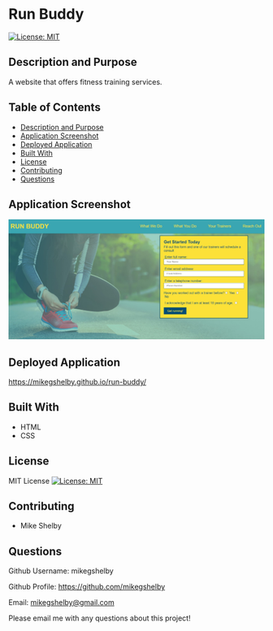 # Run Buddy
[![License: MIT](https://img.shields.io/badge/License-MIT-yellow.svg)](https://opensource.org/licenses/MIT)

## Description and Purpose
A website that offers fitness training services.
## Table of Contents
  - [Description and Purpose](#description-and-purpose)
  - [Application Screenshot](#application-screenshot)
  - [Deployed Application](#deployed-application)
  - [Built With](#built-with)
  - [License](#license)
  - [Contributing](#contributing)
  - [Questions](#questions)
## Application Screenshot
![Run Buddy screenshot](./run-buddy-screenshot.jpg "Application Screenshot")
## Deployed Application
https://mikegshelby.github.io/run-buddy/
## Built With
* HTML
* CSS
## License
MIT License
[![License: MIT](https://img.shields.io/badge/License-MIT-yellow.svg)](https://opensource.org/licenses/MIT)

## Contributing
* Mike Shelby
## Questions
Github Username: mikegshelby

Github Profile: https://github.com/mikegshelby

Email: mikegshelby@gmail.com

Please email me with any questions about this project!

